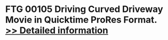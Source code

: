 # FTG 00105 Driving Curved Driveway<br />Movie in Quicktime ProRes Format.<br />[>> Detailed information](https://secure.shareit.com/shareit/product.html?productid=300652157&affiliateid=200057808)